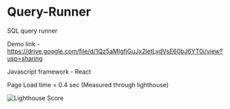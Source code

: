 # Query-Runner

SQL query runner

Demo link - https://drive.google.com/file/d/1Qz5aMIgfjGuJx2letLydVsE60bJ6YT0i/view?usp=sharing

Javascript framework - React

Page Load time = 0.4 sec (Measured through lighthouse)

![Lighthouse Score](https://github.com/Gurmanjot/Query-Runner/assets/41263104/5ab88b15-97bc-4a78-ba5a-118de1fcaafa)

